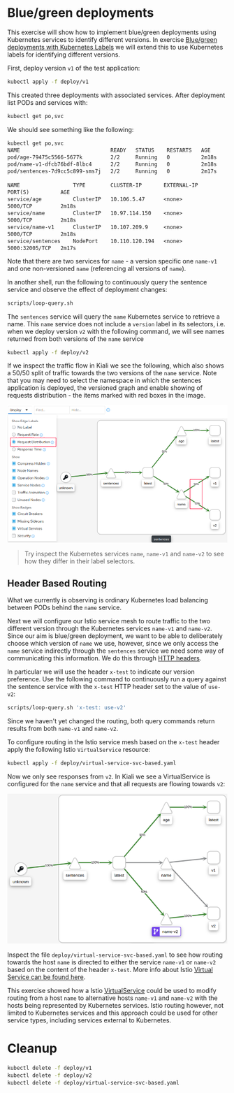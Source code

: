# Blue/green deployments

This exercise will show how to implement blue/green deployments using Kubernetes
services to identify different versions. In exercise [Blue/green deployments
with Kubernetes Labels](blue-green-deployment-w-labels.md) we will extend this
to use Kubernetes labels for identifying different versions.

First, deploy version `v1` of the test application:

```sh
kubectl apply -f deploy/v1
```

This created three deployments with associated services. After deployment list
PODs and services with:

```sh
kubectl get po,svc
```

We should see something like the following:

```
kubectl get po,svc
NAME                             READY   STATUS    RESTARTS   AGE
pod/age-79475c5566-5677k         2/2     Running   0          2m18s
pod/name-v1-dfcb76bdf-8lbc4      2/2     Running   0          2m18s
pod/sentences-7d9cc5c899-sms7j   2/2     Running   0          2m17s

NAME                 TYPE        CLUSTER-IP       EXTERNAL-IP   PORT(S)          AGE
service/age          ClusterIP   10.106.5.47      <none>        5000/TCP         2m18s
service/name         ClusterIP   10.97.114.150    <none>        5000/TCP         2m18s
service/name-v1      ClusterIP   10.107.209.9     <none>        5000/TCP         2m18s
service/sentences    NodePort    10.110.120.194   <none>        5000:32005/TCP   2m17s
```

Note that there are two services for `name` - a version specific one `name-v1`
and one non-versioned `name` (referencing all versions of `name`).

In another shell, run the following to continuously query the sentence service
and observe the effect of deployment changes:

```sh
scripts/loop-query.sh
```

The `sentences` service will query the `name` Kubernetes service to retrieve a
name. This `name` service does not include a `version` label in its selectors,
i.e. when we deploy version `v2` with the following command, we will see names
returned from both versions of the `name` service

```sh
kubectl apply -f deploy/v2
```

If we inspect the traffic flow in Kiali we see the following, which also shows a
50/50 split of traffic towards the two versions of the `name` service. Note that
you may need to select the namespace in which the sentences application is
deployed, the versioned graph and enable showing of requests distribution - the
items marked with red boxes in the image.

![Blue green 50/50 split of traffic](images/kiali-blue-green-anno.png)


> Try inspect the Kubernetes services `name`, `name-v1` and `name-v2` to see how they differ in their label selectors.

## Header Based Routing

What we currently is observing is ordinary Kubernetes load balancing between
PODs behind the `name` service.

Next we will configure our Istio service mesh to route traffic to the two
different version through the Kubernetes services `name-v1` and `name-v2`. Since
our aim is blue/green deployment, we want to be able to deliberately choose
which version of `name` we use, however, since we only access the `name` service
indirectly through the `sentences` service we need some way of communicating
this information. We do this through [HTTP
headers](https://en.wikipedia.org/wiki/List_of_HTTP_header_fields).

In particular we will use the header `x-test` to indicate our version
preference. Use the following command to continuously run a query against the
sentence service with the `x-test` HTTP header set to the value of `use-v2`:


```sh
scripts/loop-query.sh 'x-test: use-v2'
```

Since we haven't yet changed the routing, both query commands return results
from both `name-v1` and `name-v2`.

To configure routing in the Istio service mesh based on the `x-test` header
apply the following Istio `VirtualService` resource:

```sh
kubectl apply -f deploy/virtual-service-svc-based.yaml
```

Now we only see responses from `v2`. In Kiali we see a VirtualService is
configured for the `name` service and that all requests are flowing towards
`v2`:

![Traffic to v2 only](images/kiali-blue-green-hdr-v2.png)

Inspect the file `deploy/virtual-service-svc-based.yaml` to see how routing
towards the host `name` is directed to either the service `name-v1` or `name-v2`
based on the content of the header `x-test`. More info about Istio [Virtual
Service can be found
here](https://istio.io/latest/docs/reference/config/networking/virtual-service).

This exercise showed how a Istio
[VirtualService](https://istio.io/latest/docs/reference/config/networking/virtual-service/)
could be used to modify routing from a host `name` to alternative hosts
`name-v1` and `name-v2` with the hosts being represented by Kubernetes
services. Istio routing however, not limited to Kubernetes services and this
approach could be used for other service types, including services external to
Kubernetes.

# Cleanup

```sh
kubectl delete -f deploy/v1
kubectl delete -f deploy/v2
kubectl delete -f deploy/virtual-service-svc-based.yaml
```
